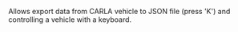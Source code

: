 Allows export data from CARLA vehicle to JSON file (press 'K') and controlling a vehicle with a keyboard.
